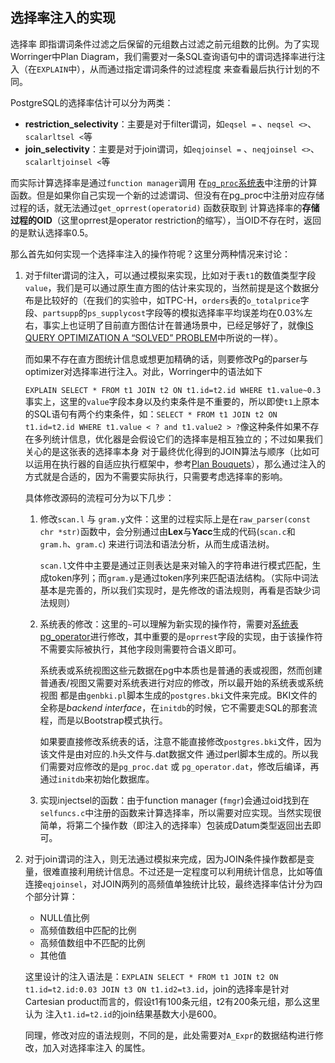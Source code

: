 ## 选择率注入的实现

选择率 即指谓词条件过滤之后保留的元组数占过滤之前元组数的比例。为了实现Worringer中Plan Diagram，我们需要对一条SQL查询语句中的谓词选择率进行注入（在`EXPLAIN`中），从而通过指定谓词条件的过滤程度 来查看最后执行计划的不同。

PostgreSQL的选择率估计可以分为两类：

- **restriction_selectivity**：主要是对于filter谓词，如`eqsel =` 、`neqsel <>`、`scalarltsel <`等
- **join_selectivity**：主要是对于join谓词，如`eqjoinsel =` 、`neqjoinsel <>`、`scalarltjoinsel <`等

而实际计算选择率是通过`function manager`调用 在[`pg_proc`系统表](https://www.postgresql.org/docs/11/catalog-pg-proc.html)中注册的计算函数。但是如果你自己实现一个新的过滤谓词、但没有在pg_proc中注册对应存储过程的话，就无法通过`get_oprrest(operatorid)` 函数获取到 计算选择率的**存储过程的OID**（这里oprrest是operator restriction的缩写），当OID不存在时，返回的是默认选择率0.5。

那么首先如何实现一个选择率注入的操作符呢？这里分两种情况来讨论：

1. 对于filter谓词的注入，可以通过模拟来实现，比如对于表`t1`的数值类型字段`value`，我们是可以通过原生直方图的估计来实现的，当然前提是这个数据分布是比较好的（在我们的实验中，如TPC-H，`orders`表的`o_totalprice`字段、`partsupp`的`ps_supplycost`字段等的模拟选择率平均误差均在0.03%左右，事实上也证明了目前直方图估计在普通场景中，已经足够好了，就像[IS QUERY OPTIMIZATION A “SOLVED” PROBLEM](https://github.com/F-ca7/Advanced-Database-Systems-Learning/blob/master/paper%20reading/query/Is%20Query%20Optimization%20a%20solved%20problem.md)中所说的一样）。

   而如果不存在直方图统计信息或想更加精确的话，则要修改Pg的parser与optimizer对选择率进行注入。对此，Worringer中的语法如下

   `EXPLAIN SELECT * FROM t1 JOIN t2 ON t1.id=t2.id WHERE t1.value~0.3` 事实上，这里的`value`字段本身以及约束条件是不重要的，所以即使`t1`上原本的SQL语句有两个约束条件，如：`SELECT * FROM t1 JOIN t2 ON t1.id=t2.id WHERE t1.value < ? and t1.value2 > ?`像这种条件如果不存在多列统计信息，优化器是会假设它们的选择率是相互独立的；不过如果我们关心的是这张表的选择率本身 对于最终优化得到的JOIN算法与顺序（比如可以运用在执行器的自适应执行框架中，参考[Plan Bouquets](https://github.com/F-ca7/Advanced-Database-Systems-Learning/blob/master/paper%20reading/robust%20query/Plan%20Bouquets.md)），那么通过注入的方式就是合适的，因为不需要实际执行，只需要考虑选择率的影响。

   具体修改源码的流程可分为以下几步：

   1. 修改`scan.l` 与 `gram.y`文件：这里的过程实际上是在`raw_parser(const chr *str)`函数中，会分别通过由**Lex**与**Yacc**生成的代码(`scan.c`和`gram.h`、`gram.c`) 来进行词法和语法分析，从而生成语法树。

      `scan.l`文件中主要是通过正则表达是来对输入的字符串进行模式匹配，生成token序列；而`gram.y`是通过token序列来匹配语法结构。（实际中词法基本是完善的，所以我们实现时，是先修改的语法规则，再看是否缺少词法规则）

   2. 系统表的修改：这里的`~`可以理解为新实现的操作符，需要对[系统表pg_operator](http://www.postgres.org/docs/11/catalog-pg-operator.html)进行修改，其中重要的是`oprrest`字段的实现，由于该操作符不需要实际被执行，其他字段则需要符合语义即可。

      系统表或系统视图这些元数据在pg中本质也是普通的表或视图，然而创建普通表/视图又需要对系统表进行对应的修改，所以最开始的系统表或系统视图 都是由`genbki.pl`脚本生成的`postgres.bki`文件来完成。BKI文件的全称是*backend interface*，在`initdb`的时候，它不需要走SQL的那套流程，而是以Bootstrap模式执行。

      如果要直接修改系统表的话，注意不能直接修改`postgres.bki`文件，因为该文件是由对应的.h头文件与.dat数据文件 通过perl脚本生成的。所以我们需要对应修改的是`pg_proc.dat` 或 `pg_operator.dat`，修改后编译，再通过`initdb`来初始化数据库。

   3. 实现injectsel的函数：由于function manager (`fmgr`)会通过oid找到在`selfuncs.c`中注册的函数来计算选择率，所以需要对应实现。当然实现很简单，将第二个操作数（即注入的选择率）包装成Datum类型返回出去即可。

2. 对于join谓词的注入，则无法通过模拟来完成，因为JOIN条件操作数都是变量，很难直接利用统计信息。不过还是一定程度可以利用统计信息，比如等值连接`eqjoinsel`，对JOIN两列的高频值单独统计比较，最终选择率估计分为四个部分计算：

   - NULL值比例
   - 高频值数组中匹配的比例
   - 高频值数组中不匹配的比例
   - 其他值

   这里设计的注入语法是：`EXPLAIN SELECT * FROM t1 JOIN t2 ON t1.id=t2.id:0.03 JOIN t3 ON t1.id2=t3.id`，join的选择率是针对Cartesian product而言的，假设t1有100条元组，t2有200条元组，那么这里认为 注入`t1.id=t2.id`的join结果基数大小是600。

   同理，修改对应的语法规则，不同的是，此处需要对`A_Expr`的数据结构进行修改，加入对选择率注入 的属性。

   

